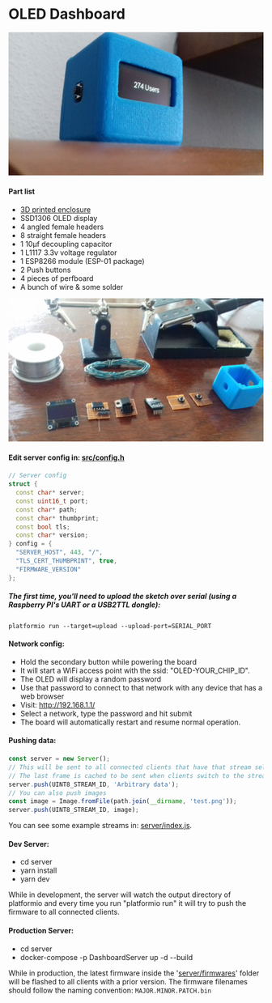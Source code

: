 OLED Dashboard
==============

![Enclosure](enclosure/enclosure.jpg)

#### Part list

- [3D printed enclosure](enclosure/enclosure.stl)
- SSD1306 OLED display
- 4 angled female headers
- 8 straight female headers
- 1 10µf decoupling capacitor
- 1 L1117 3.3v voltage regulator
- 1 ESP8266 module (ESP-01 package)
- 2 Push buttons
- 4 pieces of perfboard
- A bunch of wire & some solder

![Parts](enclosure/parts.jpg)

#### Edit server config in: [src/config.h](src/config.h)

```c++
// Server config
struct {
  const char* server;
  const uint16_t port;
  const char* path;
  const char* thumbprint;
  const bool tls;
  const char* version;
} config = {
  "SERVER_HOST", 443, "/",
  "TLS_CERT_THUMBPRINT", true,
  "FIRMWARE_VERSION"
};
```

##### The first time, you'll need to upload the sketch over serial (using a Raspberry PI's UART or a USB2TTL dongle):
`platformio run --target=upload --upload-port=SERIAL_PORT`

#### Network config:

- Hold the secondary button while powering the board
- It will start a WiFi access point with the ssid: "OLED-YOUR_CHIP_ID".
- The OLED will display a random password
- Use that password to connect to that network with any device that has a web browser
- Visit: http://192.168.1.1/
- Select a network, type the password and hit submit
- The board will automatically restart and resume normal operation.

#### Pushing data:

```js
const server = new Server();
// This will be sent to all connected clients that have that stream selected
// The last frame is cached to be sent when clients switch to the stream
server.push(UINT8_STREAM_ID, 'Arbitrary data');
// You can also push images
const image = Image.fromFile(path.join(__dirname, 'test.png'));
server.push(UINT8_STREAM_ID, image);
```

You can see some example streams in: [server/index.js](server/index.js).

#### Dev Server:

- cd server
- yarn install
- yarn dev

While in development, the server will watch the output directory of platformio and every time you run "platformio run" it will try to push the firmware to all connected clients.


#### Production Server:

- cd server
- docker-compose -p DashboardServer up -d --build

While in production, the latest firmware inside the '[server/firmwares](server/firmwares)' folder will be flashed to all clients with a prior version. The firmware filenames should follow the naming convention: `MAJOR.MINOR.PATCH.bin`
